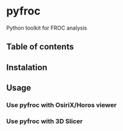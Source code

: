 # pyfroc

Python toolkit for FROC analysis

## Table of contents



## Instalation

## Usage

### Use pyfroc with OsiriX/Horos viewer


### Use pyfroc with 3D Slicer








